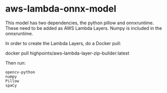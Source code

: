 # aws-lambda-onnx-model

This model has two dependencies, the python pillow and onnxruntime. These need to be added as AWS Lambda Layers. Numpy is included in the onnxruntime. 

In order to create the Lambda Layers, do a Docker pull:

  docker pull highpoints/aws-lambda-layer-zip-builder:latest

Then run:



    opencv-python  
    numpy
    Pillow
    spaCy



